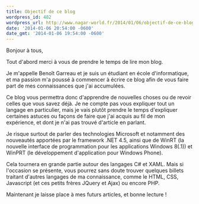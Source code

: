 ```yaml
---
title: Objectif de ce blog
wordpress_id: 482
wordpress_url: http://www.nagar-world.fr/2014/01/06/objectif-de-ce-blog-2/
date: '2014-01-06 20:54:00 -0600'
date_gmt: '2014-01-06 19:54:00 -0600'
---
```


Bonjour à tous,

Tout d'abord merci à vous de prendre le temps de lire mon blog.

Je m'appelle Benoît Garreau et je suis un étudiant en école d'informatique, et ma passion m'a poussé à commencer à écrire ce blog afin de vous faire part de mes connaissances que j'ai accumulées.

Ce blog vous permettra donc d'apprendre de nouvelles choses ou de revoir celles que vous savez déjà. Je ne compte pas vous expliquer tout un langage en particulier, mais je vais plutôt prendre le temps d'expliquer certaines astuces ou façons de faire que j'ai acquis au fil de mon expérience, et dont je n'ai pas trouvé d'article en parlant.

Je risque surtout de parler des technologies Microsoft et notamment des nouveautés apportées par le framework .NET 4.5, ainsi que de WinRT (la nouvelle interface de programmation pour les applications Windows 8(.1)) et WinPRT (le développement d'application pour Windows Phone).

Cela tournera en grande partie autour des langages C# et XAML. Mais si l'occasion se présente, vous pourrez sans doute trouver quelques billets traitant d'autres langages de ma connaissance, comme le HTML, CSS, Javascript (et ces petits frères JQuery et Ajax) ou encore PHP.

Maintenant je laisse place à mes futurs articles, et bonne lecture !
